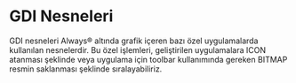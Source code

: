 # GDI Nesneleri

GDI nesneleri Always® altında grafik içeren bazı özel uygulamalarda kullanılan nesnelerdir. Bu özel işlemleri, geliştirilen uygulamalara ICON atanması şeklinde veya uygulama için toolbar kullanımında gereken BITMAP resmin saklanması şeklinde sıralayabiliriz.
